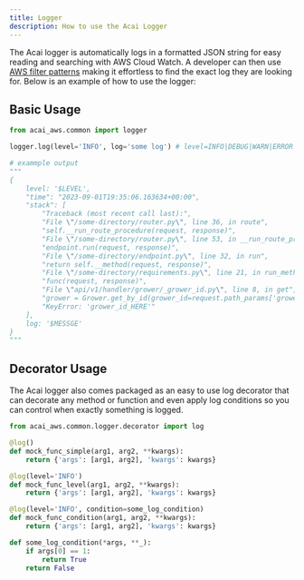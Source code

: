 ```yaml
---
title: Logger
description: How to use the Acai Logger
---
```


The Acai logger is automatically logs in a formatted JSON string for easy reading and searching with AWS Cloud Watch. 
A developer can then use 
[AWS filter patterns](https://docs.aws.amazon.com/AmazonCloudWatch/latest/logs/FilterAndPatternSyntax.html) making it 
effortless to find the exact log they are looking for. Below is an example of how to use the logger:


## Basic Usage

```python
from acai_aws.common import logger

logger.log(level='INFO', log='some log') # level=INFO|DEBUG|WARN|ERROR

# exammple output
"""
{
	level: '$LEVEL', 
    "time": "2023-09-01T19:35:06.163634+00:00",
    "stack": [
        "Traceback (most recent call last):",
        "File \"/some-directory/router.py\", line 36, in route",
        "self.__run_route_procedure(request, response)",
        "File \"/some-directory/router.py\", line 53, in __run_route_procedure",
        "endpoint.run(request, response)",
        "File \"/some-directory/endpoint.py\", line 32, in run",
        "return self.__method(request, response)",
        "File \"/some-directory/requirements.py\", line 21, in run_method",
        "func(request, response)",
        "File \"api/v1/handler/grower/_grower_id.py\", line 8, in get",
        "grower = Grower.get_by_id(grower_id=request.path_params['grower_id_HERE'])",
        "KeyError: 'grower_id_HERE'"
    ],
    log: '$MESSGE'
}
"""
```

## Decorator Usage

The Acai logger also comes packaged as an easy to use log decorator that can decorate any method or function and even apply log conditions so you can
control when exactly something is logged.


```python
from acai_aws.common.logger.decorator import log

@log()
def mock_func_simple(arg1, arg2, **kwargs):
    return {'args': [arg1, arg2], 'kwargs': kwargs}

@log(level='INFO')
def mock_func_level(arg1, arg2, **kwargs):
    return {'args': [arg1, arg2], 'kwargs': kwargs}

@log(level='INFO', condition=some_log_condition)
def mock_func_condition(arg1, arg2, **kwargs):
    return {'args': [arg1, arg2], 'kwargs': kwargs}

def some_log_condition(*args, **_):
    if args[0] == 1:
        return True
    return False

```